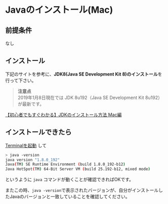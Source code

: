 # Javaのインストール(Mac)

## 前提条件

なし

## インストール

下記のサイトを参考に、**JDK8(Java SE Development Kit 8)のインストール**を行って下さい。

> **注意点**<br>
> 2019年1月8日現在では JDK 8u192（Java SE Development Kit 8u192） が最新です。

[【初心者でもすぐわかる】JDKのインストール方法 Mac編](https://eng-entrance.com/java-install-jdk-mac)

## インストールできたら

[Terminalを起動](tipsForMac.md#terminalの起動方法) して
```sh
> java -version
java version "1.8.0_192"
Java(TM) SE Runtime Environment (build 1.8.0_192-b12)
Java HotSpot(TM) 64-Bit Server VM (build 25.192-b12, mixed mode)
```
というように `java` コマンドが動くことが確認できればOKです。

またこの時、`java -version`で表示されたバージョンが、自分がインストールしたJavaのバージョンと一致していることを確認してください。
